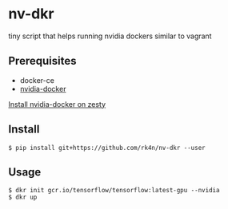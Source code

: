 # nv-dkr
tiny script that helps running nvidia dockers similar to vagrant

## Prerequisites

- docker-ce
- [nvidia-docker](https://github.com/NVIDIA/nvidia-docker)

[Install nvidia-docker on zesty](http://blog.carbocation.com/post/160049289407/installing-nvidia-docker-on-ubuntu-1704-zesty)

## Install

    $ pip install git+https://github.com/rk4n/nv-dkr --user

## Usage

    $ dkr init gcr.io/tensorflow/tensorflow:latest-gpu --nvidia
    $ dkr up

